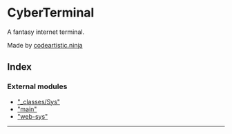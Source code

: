 
CyberTerminal
=============
A fantasy internet terminal.

Made by [codeartistic.ninja](http://the.codeartistic.ninja/)



## Index

### External modules

* ["_classes/Sys"](modules/__classes_sys_.md)
* ["main"](modules/_main_.md)
* ["web-sys"](modules/_web_sys_.md)



---
